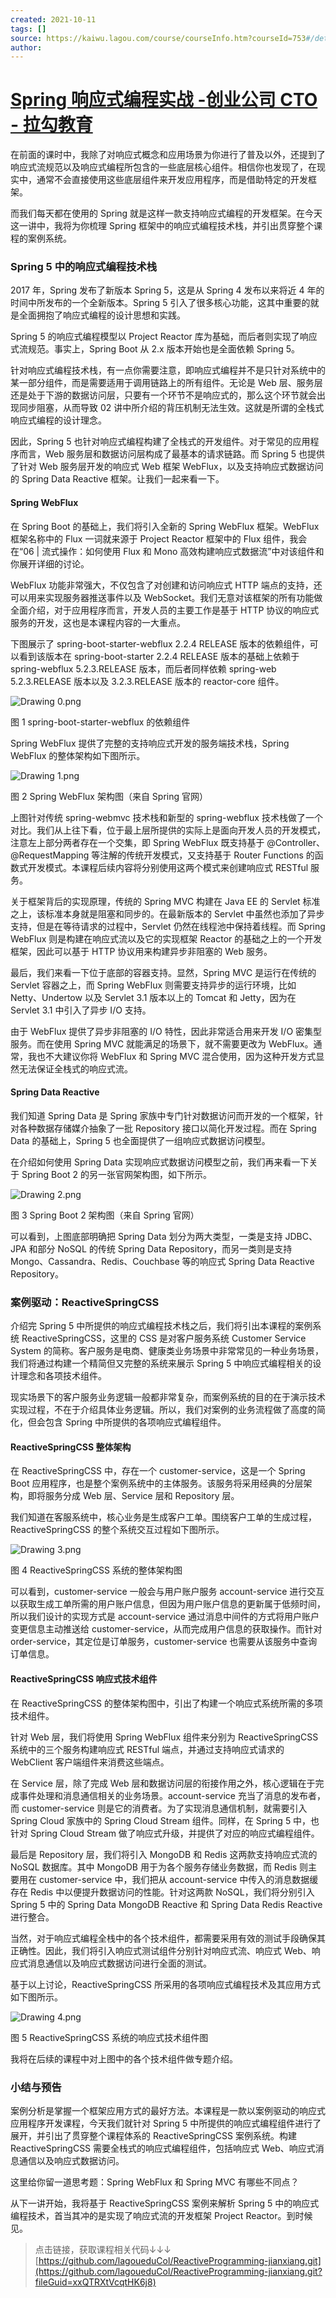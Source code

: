 ```yaml
---
created: 2021-10-11
tags: []
source: https://kaiwu.lagou.com/course/courseInfo.htm?courseId=753#/detail/pc?id=6982
author: 
---
```


# [Spring 响应式编程实战 -创业公司 CTO - 拉勾教育](https://kaiwu.lagou.com/course/courseInfo.htm?courseId=753#/detail/pc?id=6982)


在前面的课时中，我除了对响应式概念和应用场景为你进行了普及以外，还提到了响应式流规范以及响应式编程所包含的一些底层核心组件。相信你也发现了，在现实中，通常不会直接使用这些底层组件来开发应用程序，而是借助特定的开发框架。

而我们每天都在使用的 Spring 就是这样一款支持响应式编程的开发框架。在今天这一讲中，我将为你梳理 Spring 框架中的响应式编程技术栈，并引出贯穿整个课程的案例系统。

### Spring 5 中的响应式编程技术栈

2017 年，Spring 发布了新版本 Spring 5，这是从 Spring 4 发布以来将近 4 年的时间中所发布的一个全新版本。Spring 5 引入了很多核心功能，这其中重要的就是全面拥抱了响应式编程的设计思想和实践。

Spring 5 的响应式编程模型以 Project Reactor 库为基础，而后者则实现了响应式流规范。事实上，Spring Boot 从 2.x 版本开始也是全面依赖 Spring 5。

针对响应式编程技术栈，有一点你需要注意，即响应式编程并不是只针对系统中的某一部分组件，而是需要适用于调用链路上的所有组件。无论是 Web 层、服务层还是处于下游的数据访问层，只要有一个环节不是响应式的，那么这个环节就会出现同步阻塞，从而导致 02 讲中所介绍的背压机制无法生效。这就是所谓的全栈式响应式编程的设计理念。

因此，Spring 5 也针对响应式编程构建了全栈式的开发组件。对于常见的应用程序而言，Web 服务层和数据访问层构成了最基本的请求链路。而 Spring 5 也提供了针对 Web 服务层开发的响应式 Web 框架 WebFlux，以及支持响应式数据访问的 Spring Data Reactive 框架。让我们一起来看一下。

#### Spring WebFlux

在 Spring Boot 的基础上，我们将引入全新的 Spring WebFlux 框架。WebFlux 框架名称中的 Flux 一词就来源于 Project Reactor 框架中的 Flux 组件，我会在“06 | 流式操作：如何使用 Flux 和 Mono 高效构建响应式数据流”中对该组件和你展开详细的讨论。

WebFlux 功能非常强大，不仅包含了对创建和访问响应式 HTTP 端点的支持，还可以用来实现服务器推送事件以及 WebSocket。我们无意对该框架的所有功能做全面介绍，对于应用程序而言，开发人员的主要工作是基于 HTTP 协议的响应式服务的开发，这也是本课程内容的一大重点。

下图展示了 spring-boot-starter-webflux 2.2.4 RELEASE 版本的依赖组件，可以看到该版本在 spring-boot-starter 2.2.4 RELEASE 版本的基础上依赖于 spring-webflux 5.2.3.RELEASE 版本，而后者同样依赖 spring-web 5.2.3.RELEASE 版本以及 3.2.3.RELEASE 版本的 reactor-core 组件。

![Drawing 0.png](https://s0.lgstatic.com/i/image6/M01/21/3A/Cgp9HWBUIkiAV-sbAABUZLGbKGw167.png)

图 1 spring-boot-starter-webflux 的依赖组件

Spring WebFlux 提供了完整的支持响应式开发的服务端技术栈，Spring WebFlux 的整体架构如下图所示。

![Drawing 1.png](https://s0.lgstatic.com/i/image6/M01/21/37/CioPOWBUIk-ACq-RAACQeZA8Cyk312.png)

图 2 Spring WebFlux 架构图（来自 Spring 官网）

上图针对传统 spring-webmvc 技术栈和新型的 spring-webflux 技术栈做了一个对比。我们从上往下看，位于最上层所提供的实际上是面向开发人员的开发模式，注意左上部分两者存在一个交集，即 Spring WebFlux 既支持基于 @Controller、@RequestMapping 等注解的传统开发模式，又支持基于 Router Functions 的函数式开发模式。本课程后续内容将分别使用这两个模式来创建响应式 RESTful 服务。

关于框架背后的实现原理，传统的 Spring MVC 构建在 Java EE 的 Servlet 标准之上，该标准本身就是阻塞和同步的。在最新版本的 Servlet 中虽然也添加了异步支持，但是在等待请求的过程中，Servlet 仍然在线程池中保持着线程。而 Spring WebFlux 则是构建在响应式流以及它的实现框架 Reactor 的基础之上的一个开发框架，因此可以基于 HTTP 协议用来构建异步非阻塞的 Web 服务。

最后，我们来看一下位于底部的容器支持。显然，Spring MVC 是运行在传统的 Servlet 容器之上，而 Spring WebFlux 则需要支持异步的运行环境，比如 Netty、Undertow 以及 Servlet 3.1 版本以上的 Tomcat 和 Jetty，因为在 Servlet 3.1 中引入了异步 I/O 支持。

由于 WebFlux 提供了异步非阻塞的 I/O 特性，因此非常适合用来开发 I/O 密集型服务。而在使用 Spring MVC 就能满足的场景下，就不需要更改为 WebFlux。通常，我也不大建议你将 WebFlux 和 Spring MVC 混合使用，因为这种开发方式显然无法保证全栈式的响应式流。

#### Spring Data Reactive

我们知道 Spring Data 是 Spring 家族中专门针对数据访问而开发的一个框架，针对各种数据存储媒介抽象了一批 Repository 接口以简化开发过程。而在 Spring Data 的基础上，Spring 5 也全面提供了一组响应式数据访问模型。

在介绍如何使用 Spring Data 实现响应式数据访问模型之前，我们再来看一下关于 Spring Boot 2 的另一张官网架构图，如下所示。

![Drawing 2.png](https://s0.lgstatic.com/i/image6/M01/21/3A/Cgp9HWBUIlmAPXzcAACWjgTTFkY994.png)

图 3 Spring Boot 2 架构图（来自 Spring 官网）

可以看到，上图底部明确把 Spring Data 划分为两大类型，一类是支持 JDBC、JPA 和部分 NoSQL 的传统 Spring Data Repository，而另一类则是支持 Mongo、Cassandra、Redis、Couchbase 等的响应式 Spring Data Reactive Repository。

### 案例驱动：ReactiveSpringCSS

介绍完 Spring 5 中所提供的响应式编程技术栈之后，我们将引出本课程的案例系统 ReactiveSpringCSS，这里的 CSS 是对客户服务系统 Customer Service System 的简称。客户服务是电商、健康类业务场景中非常常见的一种业务场景，我们将通过构建一个精简但又完整的系统来展示 Spring 5 中响应式编程相关的设计理念和各项技术组件。

现实场景下的客户服务业务逻辑一般都非常复杂，而案例系统的目的在于演示技术实现过程，不在于介绍具体业务逻辑。所以，我们对案例的业务流程做了高度的简化，但会包含 Spring 中所提供的各项响应式编程组件。

#### ReactiveSpringCSS 整体架构

在 ReactiveSpringCSS 中，存在一个 customer-service，这是一个 Spring Boot 应用程序，也是整个案例系统中的主体服务。该服务将采用经典的分层架构，即将服务分成 Web 层、Service 层和 Repository 层。

我们知道在客服系统中，核心业务是生成客户工单。围绕客户工单的生成过程，ReactiveSpringCSS 的整个系统交互过程如下图所示。

![Drawing 3.png](https://s0.lgstatic.com/i/image6/M01/21/3A/Cgp9HWBUImGAJDTfAABpy3ZSzWs199.png)

图 4 ReactiveSpringCSS 系统的整体架构图

可以看到，customer-service 一般会与用户账户服务 account-service 进行交互以获取生成工单所需的用户账户信息，但因为用户账户信息的更新属于低频时间，所以我们设计的实现方式是 account-service 通过消息中间件的方式将用户账户变更信息主动推送给 customer-service，从而完成用户信息的获取操作。而针对 order-service，其定位是订单服务，customer-service 也需要从该服务中查询订单信息。

#### ReactiveSpringCSS 响应式技术组件

在 ReactiveSpringCSS 的整体架构图中，引出了构建一个响应式系统所需的多项技术组件。

针对 Web 层，我们将使用 Spring WebFlux 组件来分别为 ReactiveSpringCSS 系统中的三个服务构建响应式 RESTful 端点，并通过支持响应式请求的 WebClient 客户端组件来消费这些端点。

在 Service 层，除了完成 Web 层和数据访问层的衔接作用之外，核心逻辑在于完成事件处理和消息通信相关的业务场景。account-service 充当了消息的发布者，而 customer-service 则是它的消费者。为了实现消息通信机制，就需要引入 Spring Cloud 家族中的 Spring Cloud Stream 组件。同样，在 Spring 5 中，也针对 Spring Cloud Stream 做了响应式升级，并提供了对应的响应式编程组件。

最后是 Repository 层，我们将引入 MongoDB 和 Redis 这两款支持响应式流的 NoSQL 数据库。其中 MongoDB 用于为各个服务存储业务数据，而 Redis 则主要用在 customer-service 中，我们把从 account-service 中传入的消息数据缓存在 Redis 中以便提升数据访问的性能。针对这两款 NoSQL，我们将分别引入 Spring 5 中的 Spring Data MongoDB Reactive 和 Spring Data Redis Reactive 进行整合。

当然，对于响应式编程全栈中的各个技术组件，都需要采用有效的测试手段确保其正确性。因此，我们将引入响应式测试组件分别针对响应式流、响应式 Web、响应式消息通信以及响应式数据访问进行全面的测试。

基于以上讨论，ReactiveSpringCSS 所采用的各项响应式编程技术及其应用方式如下图所示。

![Drawing 4.png](https://s0.lgstatic.com/i/image6/M01/21/3A/Cgp9HWBUImuAJdzJAADUPzZXTjQ358.png)

图 5 ReactiveSpringCSS 系统的响应式技术组件图

我将在后续的课程中对上图中的各个技术组件做专题介绍。

### 小结与预告

案例分析是掌握一个框架应用方式的最好方法。本课程是一款以案例驱动的响应式应用程序开发课程，今天我们就针对 Spring 5 中所提供的响应式编程组件进行了展开，并引出了贯穿整个课程体系的 ReactiveSpringCSS 案例系统。构建 ReactiveSpringCSS 需要全栈式的响应式编程组件，包括响应式 Web、响应式消息通信以及响应式数据访问。

这里给你留一道思考题：Spring WebFlux 和 Spring MVC 有哪些不同点？

从下一讲开始，我将基于 ReactiveSpringCSS 案例来解析 Spring 5 中的响应式编程技术，首当其冲的是实现了响应式流的开发框架 Project Reactor。到时候见。

> 点击链接，获取课程相关代码↓↓↓  
> [https://github.com/lagoueduCol/ReactiveProgramming-jianxiang.git](https://github.com/lagoueduCol/ReactiveProgramming-jianxiang.git?fileGuid=xxQTRXtVcqtHK6j8)
